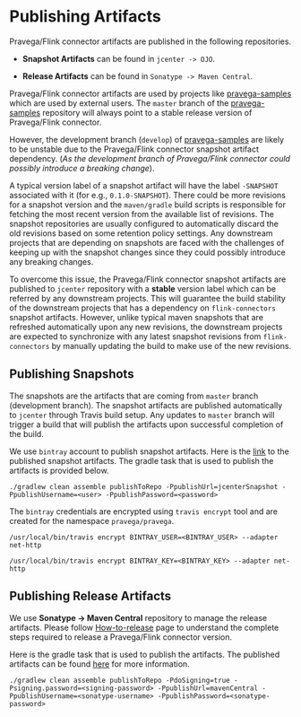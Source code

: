 <!--
Copyright (c) 2017 Dell Inc., or its subsidiaries. All Rights Reserved.

Licensed under the Apache License, Version 2.0 (the "License");
you may not use this file except in compliance with the License.
You may obtain a copy of the License at

    http://www.apache.org/licenses/LICENSE-2.0
-->
# Publishing Artifacts

Pravega/Flink connector artifacts are published in the following repositories.

 - **Snapshot Artifacts** can be found in `jcenter -> OJO`.

 - **Release Artifacts** can be found in `Sonatype -> Maven Central`.


Pravega/Flink connector artifacts are used by projects like [pravega-samples](https://github.com/pravega/pravega-samples) which are used by external users. The `master` branch of the [pravega-samples](https://github.com/pravega/pravega-samples) repository will always point to a stable release version of Pravega/Flink connector.

 However, the development branch (`develop`) of [pravega-samples](https://github.com/pravega/pravega-samples/tree/develop) are likely to be unstable due to the Pravega/Flink connector snapshot artifact dependency. (_As the development branch of Pravega/Flink connector could possibly introduce a breaking change_).

A typical version label of a snapshot artifact will have the label `-SNAPSHOT` associated with it (for e.g., `0.1.0-SNAPSHOT`). There could be more revisions for a snapshot version and the `maven/gradle` build scripts is responsible for fetching the most recent version from the available list of revisions. The snapshot repositories are usually configured to automatically discard the old revisions based on some retention policy settings. Any downstream projects that are depending on snapshots are faced with the challenges of keeping up with the snapshot changes since they could possibly introduce any breaking changes.

To overcome this issue, the Pravega/Flink connector snapshot artifacts are published to `jcenter` repository with a **stable** version label which can be referred by any downstream projects. This will guarantee the build stability of the downstream projects that has a dependency on `flink-connectors` snapshot artifacts. However, unlike typical maven snapshots that are refreshed automatically upon any new revisions, the downstream projects are expected to synchronize with any latest snapshot revisions from `flink-connectors` by manually updating the build to make use of the new revisions.


## Publishing Snapshots

The snapshots are the artifacts that are coming from `master` branch (development branch). The snapshot artifacts are published automatically to `jcenter` through Travis build setup. Any updates to `master` branch will trigger a build that will publish the artifacts upon successful completion of the build.

We use `bintray` account to publish snapshot artifacts. Here is the [link](https://oss.jfrog.org/jfrog-dependencies/io/pravega/pravega-connectors-flink_2.11/) to the published snapshot artifacts. The gradle task that is used to publish the artifacts is provided below.

```
./gradlew clean assemble publishToRepo -PpublishUrl=jcenterSnapshot -PpublishUsername=<user> -PpublishPassword=<password>

```

The `bintray` credentials are encrypted using `travis encrypt` tool and are created for the namespace `pravega/pravega`.

```
/usr/local/bin/travis encrypt BINTRAY_USER=<BINTRAY_USER> --adapter net-http

/usr/local/bin/travis encrypt BINTRAY_KEY=<BINTRAY_KEY> --adapter net-http

```

## Publishing Release Artifacts

We use **Sonatype -> Maven Central** repository to manage the release artifacts. Please follow [How-to-release](how-to-release.md) page to understand the complete steps required to release a Pravega/Flink connector version.

Here is the gradle task that is used to publish the artifacts. The published artifacts can be found [here](https://mvnrepository.com/artifact/io.pravega) for more information.

```
./gradlew clean assemble publishToRepo -PdoSigning=true -Psigning.password=<signing-password> -PpublishUrl=mavenCentral -PpublishUsername=<sonatype-username> -PpublishPassword=<sonatype-password>
```
